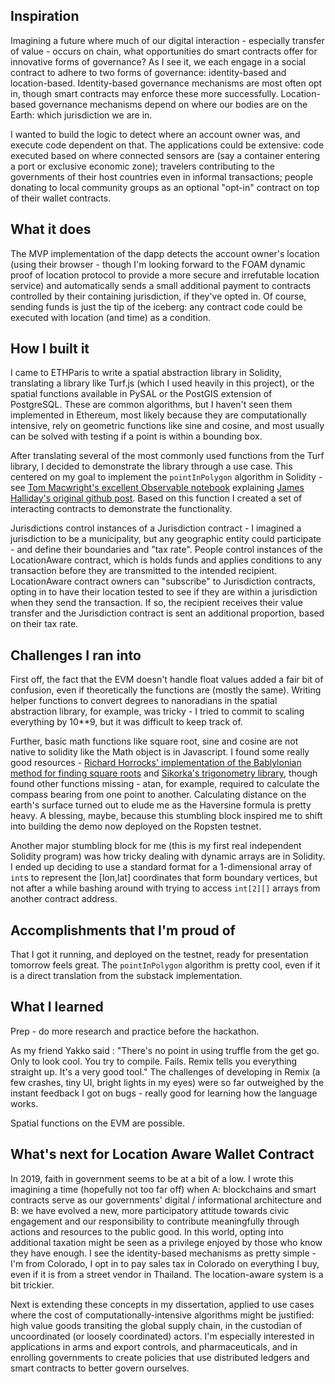 ## Inspiration

Imagining a future where much of our digital interaction - especially transfer of value - occurs on chain, what opportunities do smart contracts offer for innovative forms of governance? As I see it, we each engage in a social contract to adhere to two forms of governance: identity-based and location-based. Identity-based governance mechanisms are most often opt in, though smart contracts may enforce these more successfully. Location-based governance mechanisms depend on where our bodies are on the Earth: which jurisdiction we are in.

I wanted to build the logic to detect where an account owner was, and execute code dependent on that. The applications could be extensive: code executed based on where connected sensors are (say a container entering a port or exclusive economic zone); travelers contributing to the governments of their host countries even in informal transactions; people donating to local community groups as an optional "opt-in" contract on top of their wallet contracts.

## What it does

The MVP implementation of the dapp detects the account owner's location (using their browser - though I'm looking forward to the FOAM dynamic proof of location protocol to provide a more secure and irrefutable location service) and automatically sends a small additional payment to contracts controlled by their containing jurisdiction, if they've opted in. Of course, sending funds is just the tip of the iceberg: any contract code could be executed with location (and time) as a condition.

## How I built it

I came to ETHParis to write a spatial abstraction library in Solidity, translating a library like Turf.js (which I used heavily in this project), or the spatial functions available in PySAL or the PostGIS extension of PostgreSQL. These are common algorithms, but I haven't seen them implemented in Ethereum, most likely because they are computationally intensive, rely on geometric functions like sine and cosine, and most usually can be solved with testing if a point is within a bounding box.

After translating several of the most commonly used functions from the Turf library, I decided to demonstrate the library through a use case. This centered on my goal to implement the `pointInPolygon` algorithm in Solidity - see [Tom Macwright's excellent Observable notebook](https://observablehq.com/@tmcw/understanding-point-in-polygon) explaining [James Halliday's original github post](https://github.com/substack/point-in-polygon). Based on this function I created a set of interacting contracts to demonstrate the functionality.

Jurisdictions control instances of a Jurisdiction contract - I imagined a jurisdiction to be a municipality, but any geographic entity could participate - and define their boundaries and "tax rate". People control instances of the LocationAware contract, which is holds funds and applies conditions to any transaction before they are transmitted to the intended recipient. LocationAware contract owners can "subscribe" to Jurisdiction contracts, opting in to have their location tested to see if they are within a jurisdiction when they send the transaction. If so, the recipient receives their value transfer and the Jurisdiction contract is sent an additional proportion, based on their tax rate.

## Challenges I ran into

First off, the fact that the EVM doesn't handle float values added a fair bit of confusion, even if theoretically the functions are (mostly the same). Writing helper functions to convert degrees to nanoradians in the spatial abstraction library, for example, was tricky - I tried to commit to scaling everything by 10**9, but it was difficult to keep track of.

Further, basic math functions like square root, sine and cosine are not native to solidity like the Math object is in Javascript. I found some really good resources - [Richard Horrocks' implementation of the Bablylonian method for finding square roots](https://ethereum.stackexchange.com/questions/2910/can-i-square-root-in-solidity) and [Sikorka's trigonometry library](https://github.com/Sikorkaio/sikorka/blob/master/contracts/trigonometry.sol), though found other functions missing - atan, for example, required to calculate the compass bearing from one point to another. Calculating distance on the earth's surface turned out to elude me as the Haversine formula is pretty heavy. A blessing, maybe, because this stumbling block inspired me to shift into building the demo now deployed on the Ropsten testnet.

Another major stumbling block for me (this is my first real independent Solidity program) was how tricky dealing with dynamic arrays are in Solidity. I ended up deciding to use a standard format for a 1-dimensional array of `int`s to represent the [lon,lat] coordinates that form boundary vertices, but not after a while bashing around with trying to access `int[2][]` arrays from another contract address.

## Accomplishments that I'm proud of

That I got it running, and deployed on the testnet, ready for presentation tomorrow feels great. The `pointInPolygon` algorithm is pretty cool, even if it is a direct translation from the substack implementation.

## What I learned

Prep - do more research and practice before the hackathon.

As my friend Yakko said : "There's no point in using truffle from the get go. Only to look cool. You try to compile. Fails. Remix tells you everything straight up. It's a very good tool." The challenges of developing in Remix (a few crashes, tiny UI, bright lights in my eyes) were so far outweighed by the instant feedback I got on bugs - really good for learning how the language works.

Spatial functions on the EVM are possible.

## What's next for Location Aware Wallet Contract

In 2019, faith in government seems to be at a bit of a low. I wrote this imagining a time (hopefully not too far off) when A: blockchains and smart contracts serve as our governments' digital / informational architecture and B: we have evolved a new, more participatory attitude towards civic engagement and our responsibility to contribute meaningfully through actions and resources to the public good. In this world, opting into additional taxation might be seen as a privilege enjoyed by those who know they have enough. I see the identity-based mechanisms as pretty simple - I'm from Colorado, I opt in to pay sales tax in Colorado on everything I buy, even if it is from a street vendor in Thailand. The location-aware system is a bit trickier.

Next is extending these concepts in my dissertation, applied to use cases where the cost of computationally-intensive algorithms might be justified: high value goods transiting the global supply chain, in the custodian of uncoordinated (or loosely coordinated) actors. I'm especially interested in applications in arms and export controls, and pharmaceuticals, and in enrolling governments to create policies that use distributed ledgers and smart contracts to better govern ourselves.
